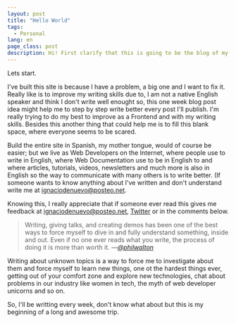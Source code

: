 ```yaml
---
layout: post
title: "Hello World"
tags:
  - Personal
lang: en
page_class: post
description: Hi! First clarify that this is going to be the blog of my personal trip into Frontend Develpment, where I'll be sharing my thougts on many topics related to Web Industry, CSS and Sass, architecture, frontend performance, accessibility, typography and responsive web design.
---
```


Lets start.

I've built this site is because I have a problem, a big one and I want to fix it. Really like is to improve my writing skills due to, I am not a native English speaker and think I don't write well enought so, this one week blog post idea might help me to step by step write better every post I'll publish. I'm really trying to do my best to improve as a Frontend and with my writing skills. Besides this another thing that could help me is to fill this blank space, where everyone seems to be scared.

Build the entire site in Spanish, my mother tongue, would of course be easier; but we live as Web Developers on the Internet, where people use to write in English, where Web Documentation use to be in English to and where articles, tutorials, videos, newsletters and much more is also in English so the way to communicate with many others is to write better. (If someone wants to know anything about I've written and don't understand write me at <a class="link link--special" href="mailto:ignaciodenuevo@posteo.net" target="_blank" rel="noopener noreferrer">ignaciodenuevo@posteo.net</a>.

Knowing this, I really appreciate that if someone ever read this gives me feedback at <a class="link link--special" href="mailto:ignaciodenuevo@posteo.net" target="_blank" rel="noopener noreferrer">ignaciodenuevo@posteo.net</a>, <a class="link link--special" href="{{ site.twitter }}" target="_blank" rel="noopener noreferrer">Twitter</a> or in the comments below.

<blockquote class="quote">
    <span>Writing, giving talks, and creating demos has been one of the best ways to force myself to dive in and fully understand something, inside and out. Even if no one ever reads what you write, the process of doing it is more than worth it.</span>
    <cite>&mdash;<a href="https://twitter.com/philwalton" target="_blank" rel="noopener noreferrer">@philwalton</a></cite>
</blockquote>

Writing about unknown topics is a way to force me to investigate about them and force myself to learn new things, one ot the hardest things ever, getting out of your comfort zone and explore new technologies, chat about problems in our industry like women in tech, the myth of web developer unicorns and so on.

So, I'll be writting every week, don't know what about but this is my beginning of a long and awesome trip.
